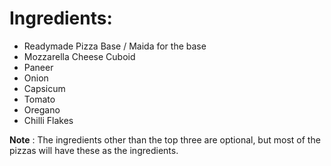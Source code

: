 # Ingredients:
* Readymade Pizza Base / Maida for the base
* Mozzarella Cheese Cuboid
* Paneer
* Onion
* Capsicum
* Tomato
* Oregano
* Chilli Flakes

**Note** : The ingredients other than the top three are optional, but most of the pizzas will have these as the ingredients.